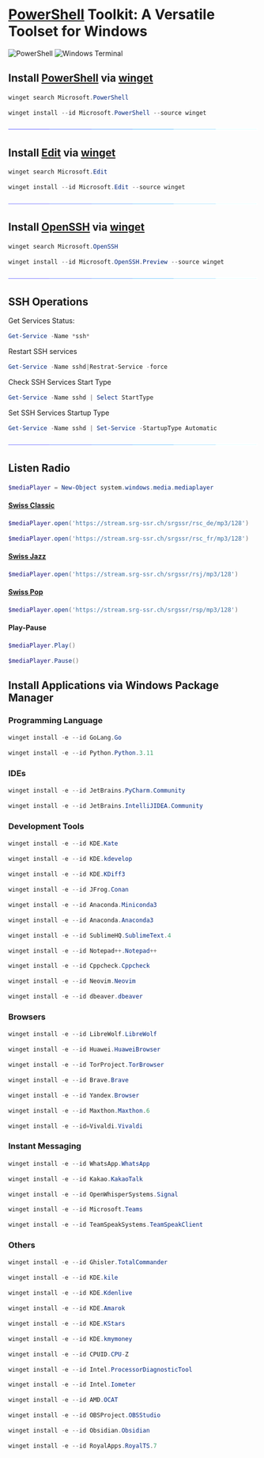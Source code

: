 # [PowerShell](https://learn.microsoft.com/en-us/powershell/) Toolkit: A Versatile Toolset for Windows
![PowerShell](https://img.shields.io/badge/PowerShell-%235391FE.svg?style=for-the-badge&logo=powershell&logoColor=white)
![Windows Terminal](https://img.shields.io/badge/Windows%20Terminal-%234D4D4D.svg?style=for-the-badge&logo=windows-terminal&logoColor=white)

## Install [PowerShell](https://github.com/PowerShell/PowerShell) via [winget](https://winget.run/)
```powershell
winget search Microsoft.PowerShell
```
```powershell
winget install --id Microsoft.PowerShell --source winget
```
<img src="https://github.com/cybersecurity-dev/cybersecurity-dev/blob/main/assets/bar.gif">

## Install [Edit](https://github.com/microsoft/edit) via [winget](https://winget.run/)

```powershell
winget search Microsoft.Edit
```
```powershell
winget install --id Microsoft.Edit --source winget
```
<img src="https://github.com/cybersecurity-dev/cybersecurity-dev/blob/main/assets/bar.gif">

## Install [OpenSSH](https://www.openssh.com/) via [winget](https://winget.run/)

```powershell
winget search Microsoft.OpenSSH
```
```powershell
winget install --id Microsoft.OpenSSH.Preview --source winget
```
<img src="https://github.com/cybersecurity-dev/cybersecurity-dev/blob/main/assets/bar.gif">

## SSH Operations
Get Services Status:
```powershell
Get-Service -Name *ssh*
```
Restart SSH services
```powershell
Get-Service -Name sshd|Restrat-Service -force
```

Check SSH Services Start Type
```powershell
Get-Service -Name sshd | Select StartType
```

Set SSH Services Startup Type
```powershell
Get-Service -Name sshd | Set-Service -StartupType Automatic
```
<img src="https://github.com/cybersecurity-dev/cybersecurity-dev/blob/main/assets/bar.gif">

## Listen Radio
```powershell
$mediaPlayer = New-Object system.windows.media.mediaplayer
```
#### [Swiss Classic](https://www.radioswissclassic.ch/en)
```powershell
$mediaPlayer.open('https://stream.srg-ssr.ch/srgssr/rsc_de/mp3/128')
```
```powershell
$mediaPlayer.open('https://stream.srg-ssr.ch/srgssr/rsc_fr/mp3/128')
```
#### [Swiss Jazz](https://www.radioswissjazz.ch/en/)
```powershell
$mediaPlayer.open('https://stream.srg-ssr.ch/srgssr/rsj/mp3/128')
```
#### [Swiss Pop](https://www.radioswisspop.ch/en)
```powershell
$mediaPlayer.open('https://stream.srg-ssr.ch/srgssr/rsp/mp3/128')
```
#### Play-Pause
```powershell
$mediaPlayer.Play()
```
```powershell
$mediaPlayer.Pause()
```
## Install Applications via Windows Package Manager
### Programming Language
```powershell
winget install -e --id GoLang.Go
```
```powershell
winget install -e --id Python.Python.3.11
```
### IDEs
```powershell
winget install -e --id JetBrains.PyCharm.Community
```
```powershell
winget install -e --id JetBrains.IntelliJIDEA.Community
```
### Development Tools
```powershell
winget install -e --id KDE.Kate
```
```powershell
winget install -e --id KDE.kdevelop
```
```powershell
winget install -e --id KDE.KDiff3
```
```powershell
winget install -e --id JFrog.Conan
```
```powershell
winget install -e --id Anaconda.Miniconda3
```
```powershell
winget install -e --id Anaconda.Anaconda3
```
```powershell
winget install -e --id SublimeHQ.SublimeText.4
```
```powershell
winget install -e --id Notepad++.Notepad++
```
```powershell
winget install -e --id Cppcheck.Cppcheck
```
```powershell
winget install -e --id Neovim.Neovim
```
```powershell
winget install -e --id dbeaver.dbeaver
```
### Browsers
```powershell
winget install -e --id LibreWolf.LibreWolf
```
```powershell
winget install -e --id Huawei.HuaweiBrowser
```
```powershell
winget install -e --id TorProject.TorBrowser
```
```powershell
winget install -e --id Brave.Brave
```
```powershell
winget install -e --id Yandex.Browser
```
```powershell
winget install -e --id Maxthon.Maxthon.6
```
```powershell
winget install -e --id=Vivaldi.Vivaldi
```
### Instant Messaging
```powershell
winget install -e --id WhatsApp.WhatsApp
```
```powershell
winget install -e --id Kakao.KakaoTalk
```
```powershell
winget install -e --id OpenWhisperSystems.Signal
```
```powershell
winget install -e --id Microsoft.Teams
```
```powershell
winget install -e --id TeamSpeakSystems.TeamSpeakClient
```
### Others
```powershell
winget install -e --id Ghisler.TotalCommander
```
```powershell
winget install -e --id KDE.kile
```
```powershell
winget install -e --id KDE.Kdenlive
```
```powershell
winget install -e --id KDE.Amarok
```
```powershell
winget install -e --id KDE.KStars
```
```powershell
winget install -e --id KDE.kmymoney
```
```powershell
winget install -e --id CPUID.CPU-Z
```
```powershell
winget install -e --id Intel.ProcessorDiagnosticTool
```
```powershell
winget install -e --id Intel.Iometer
```
```powershell
winget install -e --id AMD.OCAT
```
```powershell
winget install -e --id OBSProject.OBSStudio
```
```powershell
winget install -e --id Obsidian.Obsidian
```
```powershell
winget install -e --id RoyalApps.RoyalTS.7
```
